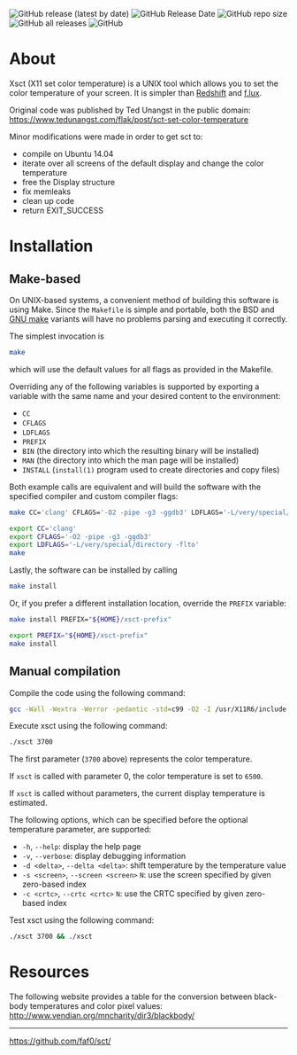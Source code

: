![GitHub release (latest by date)](https://img.shields.io/github/v/release/faf0/sct)
![GitHub Release Date](https://img.shields.io/github/release-date/faf0/sct)
![GitHub repo size](https://img.shields.io/github/repo-size/faf0/sct)
![GitHub all releases](https://img.shields.io/github/downloads/faf0/sct/total)
![GitHub](https://img.shields.io/github/license/faf0/sct)  

# About

Xsct (X11 set color temperature) is a UNIX tool which allows you to set the color
temperature of your screen. It is simpler than [Redshift](https://github.com/jonls/redshift) and [f.lux](https://justgetflux.com/).

Original code was published by Ted Unangst in the public domain:
https://www.tedunangst.com/flak/post/sct-set-color-temperature

Minor modifications were made in order to get sct to:
- compile on Ubuntu 14.04
- iterate over all screens of the default display and change the color
  temperature
- free the Display structure
- fix memleaks
- clean up code
- return EXIT_SUCCESS

# Installation

## Make-based

On UNIX-based systems, a convenient method of building this software is using
Make. Since the `Makefile` is simple and portable, both the BSD and
[GNU make](https://www.gnu.org/software/make/) variants will have no problems
parsing and executing it correctly.

The simplest invocation is

~~~sh
make
~~~

which will use the default values for all flags as provided in the Makefile.

Overriding any of the following variables is supported by exporting a variable
with the same name and your desired content to the environment:

  * `CC`
  * `CFLAGS`
  * `LDFLAGS`
  * `PREFIX`
  * `BIN` (the directory into which the resulting binary will be installed)
  * `MAN` (the directory into which the man page will be installed)
  * `INSTALL` (`install(1)` program used to create directories and copy files)

Both example calls are equivalent and will build the software with the
specified compiler and custom compiler flags:

~~~sh
make CC='clang' CFLAGS='-O2 -pipe -g3 -ggdb3' LDFLAGS='-L/very/special/directory -flto'
~~~

~~~sh
export CC='clang'
export CFLAGS='-O2 -pipe -g3 -ggdb3'
export LDFLAGS='-L/very/special/directory -flto'
make
~~~

Lastly, the software can be installed by calling

~~~sh
make install
~~~

Or, if you prefer a different installation location, override the `PREFIX`
variable:

~~~sh
make install PREFIX="${HOME}/xsct-prefix"
~~~

~~~sh
export PREFIX="${HOME}/xsct-prefix"
make install
~~~

## Manual compilation

Compile the code using the following command:
~~~sh
gcc -Wall -Wextra -Werror -pedantic -std=c99 -O2 -I /usr/X11R6/include xsct.c -o xsct -L /usr/X11R6/lib -lX11 -lXrandr -lm -s
~~~

Execute xsct using the following command:
~~~sh
./xsct 3700
~~~

The first parameter (`3700` above) represents the color temperature.  

If `xsct` is called with parameter 0, the color temperature is set to `6500`.  

If `xsct` is called without parameters, the current display temperature is estimated.

The following options, which can be specified before the optional temperature parameter, are supported:
- `-h`, `--help`: display the help page
- `-v`, `--verbose`: display debugging information
- `-d <delta>`, `--delta <delta>`: shift temperature by the temperature value
- `-s <screen>`, `--screen <screen>` `N`: use the screen specified by given zero-based index
- `-c <crtc>`, `--crtc <crtc>` `N`: use the CRTC specified by given zero-based index

Test xsct using the following command:
~~~sh
./xsct 3700 && ./xsct
~~~

# Resources

The following website provides a table for the conversion between black-body temperatures and color pixel values:
http://www.vendian.org/mncharity/dir3/blackbody/

---

https://github.com/faf0/sct/
